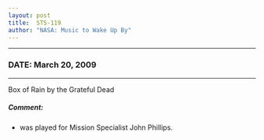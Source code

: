 ```yaml
---
layout: post
title:  STS-119
author: "NASA: Music to Wake Up By"
---
```


----
### DATE: March 20, 2009
----
Box of Rain by the Grateful Dead

##### Comment:
* was played for Mission Specialist John Phillips.
